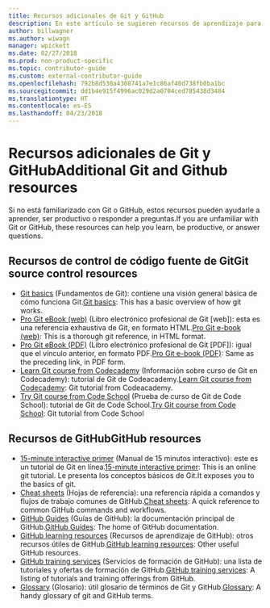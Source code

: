 ```yaml
---
title: Recursos adicionales de Git y GitHub
description: En este artículo se sugieren recursos de aprendizaje para Git y GitHub con vistas a contribuir a docs.microsoft.com.
author: billwagner
ms.author: wiwagn
manager: wpickett
ms.date: 02/27/2018
ms.prod: non-product-specific
ms.topic: contributor-guide
ms.custom: external-contributor-guide
ms.openlocfilehash: 792b8d530a4308741a7e1c86af40d738fb0ba1bc
ms.sourcegitcommit: dd1b4e915f4996ac029d2a0704ced785438d3484
ms.translationtype: HT
ms.contentlocale: es-ES
ms.lasthandoff: 04/23/2018
---
```

# <a name="additional-git-and-github-resources"></a><span data-ttu-id="0aaad-103">Recursos adicionales de Git y GitHub</span><span class="sxs-lookup"><span data-stu-id="0aaad-103">Additional Git and Github resources</span></span>

<span data-ttu-id="0aaad-104">Si no está familiarizado con Git o GitHub, estos recursos pueden ayudarle a aprender, ser productivo o responder a preguntas.</span><span class="sxs-lookup"><span data-stu-id="0aaad-104">If you are unfamiliar with Git or GitHub, these resources can help you learn, be productive, or answer questions.</span></span>

## <a name="git-source-control-resources"></a><span data-ttu-id="0aaad-105">Recursos de control de código fuente de Git</span><span class="sxs-lookup"><span data-stu-id="0aaad-105">Git source control resources</span></span>

- <span data-ttu-id="0aaad-106">[Git basics](https://go.microsoft.com/fwlink/?linkid=853939) (Fundamentos de Git): contiene una visión general básica de cómo funciona Git.</span><span class="sxs-lookup"><span data-stu-id="0aaad-106">[Git basics](https://go.microsoft.com/fwlink/?linkid=853939): This has a basic overview of how git works.</span></span>
- <span data-ttu-id="0aaad-107">[Pro Git eBook (web)](https://go.microsoft.com/fwlink/?linkid=853940) (Libro electrónico profesional de Git [web]): esta es una referencia exhaustiva de Git, en formato HTML.</span><span class="sxs-lookup"><span data-stu-id="0aaad-107">[Pro Git e-book (web)](https://go.microsoft.com/fwlink/?linkid=853940): This is a thorough git reference, in HTML format.</span></span>
- <span data-ttu-id="0aaad-108">[Pro Git eBook (PDF)](https://progit2.s3.amazonaws.com/en/2016-03-22-f3531/progit-en.1084.pdf) (Libro electrónico profesional de Git [PDF]): igual que el vínculo anterior, en formato PDF.</span><span class="sxs-lookup"><span data-stu-id="0aaad-108">[Pro Git e-book (PDF)](https://progit2.s3.amazonaws.com/en/2016-03-22-f3531/progit-en.1084.pdf): Same as the preceding link, in PDF form.</span></span>
- <span data-ttu-id="0aaad-109">[Learn Git course from Codecademy](https://www.codecademy.com/learn/learn-git) (Información sobre curso de Git en Codecademy): tutorial de Git de Codeacademy.</span><span class="sxs-lookup"><span data-stu-id="0aaad-109">[Learn Git course from Codecademy](https://www.codecademy.com/learn/learn-git): Git tutorial from Codeacademy.</span></span>
- <span data-ttu-id="0aaad-110">[Try Git course from Code School](https://www.codeschool.com/courses/try-git) (Prueba de curso de Git de Code School): tutorial de Git de Code School.</span><span class="sxs-lookup"><span data-stu-id="0aaad-110">[Try Git course from Code School](https://www.codeschool.com/courses/try-git): Git tutorial from Code School</span></span>

## <a name="github-resources"></a><span data-ttu-id="0aaad-111">Recursos de GitHub</span><span class="sxs-lookup"><span data-stu-id="0aaad-111">GitHub resources</span></span>

- <span data-ttu-id="0aaad-112">[15-minute interactive primer](https://try.github.io/) (Manual de 15 minutos interactivo): este es un tutorial de Git en línea.</span><span class="sxs-lookup"><span data-stu-id="0aaad-112">[15-minute interactive primer](https://try.github.io/): This is an online git tutorial.</span></span> <span data-ttu-id="0aaad-113">Le presenta los conceptos básicos de Git.</span><span class="sxs-lookup"><span data-stu-id="0aaad-113">It exposes you to the basics of git.</span></span>
- <span data-ttu-id="0aaad-114">[Cheat sheets](https://go.microsoft.com/fwlink/?linkid=853941) (Hojas de referencia): una referencia rápida a comandos y flujos de trabajo comunes de GitHub.</span><span class="sxs-lookup"><span data-stu-id="0aaad-114">[Cheat sheets](https://go.microsoft.com/fwlink/?linkid=853941): A quick reference to common GitHub commands and workflows.</span></span>
- <span data-ttu-id="0aaad-115">[GitHub Guides](https://guides.github.com/) (Guías de GitHub): la documentación principal de GitHub.</span><span class="sxs-lookup"><span data-stu-id="0aaad-115">[GitHub Guides](https://guides.github.com/): The home of GitHub documentation.</span></span>
- <span data-ttu-id="0aaad-116">[GitHub learning resources](https://help.github.com/articles/git-and-github-learning-resources/) (Recursos de aprendizaje de GitHub): otros recursos útiles de GitHub.</span><span class="sxs-lookup"><span data-stu-id="0aaad-116">[GitHub learning resources](https://help.github.com/articles/git-and-github-learning-resources/): Other useful GitHub resources.</span></span>
- <span data-ttu-id="0aaad-117">[GitHub training services](https://services.github.com/training/) (Servicios de formación de GitHub): una lista de tutoriales y ofertas de formación de GitHub.</span><span class="sxs-lookup"><span data-stu-id="0aaad-117">[GitHub training services](https://services.github.com/training/): A listing of tutorials and training offerings from GitHub.</span></span>
- <span data-ttu-id="0aaad-118">[Glossary](https://help.github.com/articles/github-glossary) (Glosario): útil glosario de términos de Git y GitHub.</span><span class="sxs-lookup"><span data-stu-id="0aaad-118">[Glossary](https://help.github.com/articles/github-glossary): A handy glossary of git and GitHub terms.</span></span>
